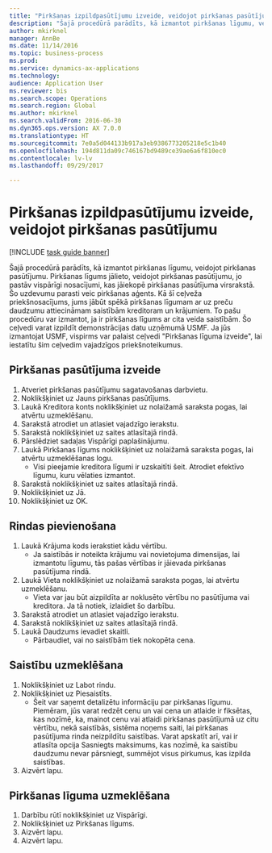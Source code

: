 ```yaml
--- 
title: "Pirkšanas izpildpasūtījumu izveide, veidojot pirkšanas pasūtījumu"
description: "Šajā procedūrā parādīts, kā izmantot pirkšanas līgumu, veidojot pirkšanas pasūtījumu."
author: mkirknel
manager: AnnBe
ms.date: 11/14/2016
ms.topic: business-process
ms.prod: 
ms.service: dynamics-ax-applications
ms.technology: 
audience: Application User
ms.reviewer: bis
ms.search.scope: Operations
ms.search.region: Global
ms.author: mkirknel
ms.search.validFrom: 2016-06-30
ms.dyn365.ops.version: AX 7.0.0
ms.translationtype: HT
ms.sourcegitcommit: 7e0a5d044133b917a3eb9386773205218e5c1b40
ms.openlocfilehash: 194d811da09c746167bd9489ce39ae6a6f810ec0
ms.contentlocale: lv-lv
ms.lasthandoff: 09/29/2017

---
```

# <a name="create-a-purchase-release-order-when-creating-the-purchase-order"></a>Pirkšanas izpildpasūtījumu izveide, veidojot pirkšanas pasūtījumu

[!INCLUDE [task guide banner](../../includes/task-guide-banner.md)]

Šajā procedūrā parādīts, kā izmantot pirkšanas līgumu, veidojot pirkšanas pasūtījumu. Pirkšanas līgums jālieto, veidojot pirkšanas pasūtījumu, jo pastāv vispārīgi nosacījumi, kas jāiekopē pirkšanas pasūtījuma virsrakstā. Šo uzdevumu parasti veic pirkšanas aģents. Kā šī ceļveža priekšnosacījums, jums jābūt spēkā pirkšanas līgumam ar uz preču daudzumu attiecināmam saistībām kreditoram un krājumiem. To pašu procedūru var izmantot, ja ir pirkšanas līgums ar cita veida saistībām. Šo ceļvedi varat izpildīt demonstrācijas datu uzņēmumā USMF. Ja jūs izmantojat USMF, vispirms var palaist ceļvedi "Pirkšanas līguma izveide", lai iestatītu šim ceļvedim vajadzīgos priekšnoteikumus.


## <a name="create-a-purchase-order"></a>Pirkšanas pasūtījuma izveide
1. Atveriet pirkšanas pasūtījumu sagatavošanas darbvietu.
2. Noklikšķiniet uz Jauns pirkšanas pasūtījums.
3. Laukā Kreditora konts noklikšķiniet uz nolaižamā saraksta pogas, lai atvērtu uzmeklēšanu.
4. Sarakstā atrodiet un atlasiet vajadzīgo ierakstu.
5. Sarakstā noklikšķiniet uz saites atlasītajā rindā.
6. Pārslēdziet sadaļas Vispārīgi paplašinājumu.
7. Laukā Pirkšanas līgums noklikšķiniet uz nolaižamā saraksta pogas, lai atvērtu uzmeklēšanas logu.
    * Visi pieejamie kreditora līgumi ir uzskaitīti šeit. Atrodiet efektīvo līgumu, kuru vēlaties izmantot.  
8. Sarakstā noklikšķiniet uz saites atlasītajā rindā.
9. Noklikšķiniet uz Jā.
10. Noklikšķiniet uz OK.

## <a name="add-a-line"></a>Rindas pievienošana
1. Laukā Krājuma kods ierakstiet kādu vērtību.
    * Ja saistībās ir noteikta krājumu vai novietojuma dimensijas, lai izmantotu līgumu, tās pašas vērtības ir jāievada pirkšanas pasūtījuma rindā.  
2. Laukā Vieta noklikšķiniet uz nolaižamā saraksta pogas, lai atvērtu uzmeklēšanu.
    * Vieta var jau būt aizpildīta ar noklusēto vērtību no pasūtījuma vai kreditora. Ja tā notiek, izlaidiet šo darbību.  
3. Sarakstā atrodiet un atlasiet vajadzīgo ierakstu.
4. Sarakstā noklikšķiniet uz saites atlasītajā rindā.
5. Laukā Daudzums ievadiet skaitli.
    * Pārbaudiet, vai no saistībām tiek nokopēta cena.  

## <a name="look-up-the-commitment"></a>Saistību uzmeklēšana
1. Noklikšķiniet uz Labot rindu.
2. Noklikšķiniet uz Piesaistīts.
    * Šeit var saņemt detalizētu informāciju par pirkšanas līgumu. Piemēram, jūs varat redzēt cenu un vai cena un atlaide ir fiksētas, kas nozīmē, ka, mainot cenu vai atlaidi pirkšanas pasūtījumā uz citu vērtību, nekā saistībās, sistēma noņems saiti, lai pirkšanas pasūtījuma rinda neizpildītu saistības. Varat apskatīt arī, vai ir atlasīta opcija Sasniegts maksimums, kas nozīmē, ka saistību daudzumu nevar pārsniegt, summējot visus pirkumus, kas izpilda saistības.  
3. Aizvērt lapu.

## <a name="look-up-the-purchase-agreement"></a>Pirkšanas līguma uzmeklēšana
1. Darbību rūtī noklikšķiniet uz Vispārīgi.
2. Noklikšķiniet uz Pirkšanas līgums.
3. Aizvērt lapu.
4. Aizvērt lapu.


